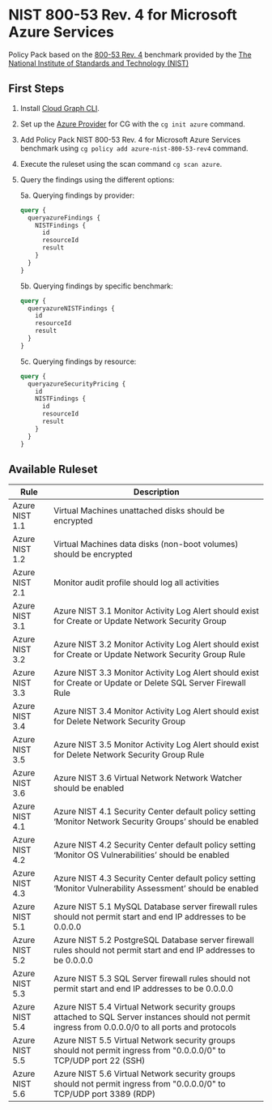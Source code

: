 # NIST 800-53 Rev. 4 for Microsoft Azure Services

Policy Pack based on the [800-53 Rev. 4](https://csrc.nist.gov/publications/detail/sp/800-53/rev-4/archive/2015-01-22) benchmark provided by the [The National Institute of Standards and Technology (NIST)](https://www.nist.gov)

## First Steps

1. Install [Cloud Graph CLI](https://docs.cloudgraph.dev/quick-start).
2. Set up the [Azure Provider](https://www.npmjs.com/package/@cloudgraph/cg-provider-azure) for CG with the `cg init azure` command.
3. Add Policy Pack NIST 800-53 Rev. 4 for Microsoft Azure Services benchmark using `cg policy add azure-nist-800-53-rev4` command.
4. Execute the ruleset using the scan command `cg scan azure`.
5. Query the findings using the different options:

   5a. Querying findings by provider:

   ```graphql
   query {
     queryazureFindings {
       NISTFindings {
         id
         resourceId
         result
       }
     }
   }
   ```

   5b. Querying findings by specific benchmark:

   ```graphql
   query {
     queryazureNISTFindings {
       id
       resourceId
       result
     }
   }
   ```

   5c. Querying findings by resource:

   ```graphql
   query {
     queryazureSecurityPricing {
       id
       NISTFindings {
         id
         resourceId
         result
       }
     }
   }
   ```

## Available Ruleset

| Rule            | Description                                                                                            |
| --------------- | ------------------------------------------------------------------------------------------------------ |
| Azure NIST 1.1  | Virtual Machines unattached disks should be encrypted                                                  |
| Azure NIST 1.2  | Virtual Machines data disks (non-boot volumes) should be encrypted                                     |
| Azure NIST 2.1  | Monitor audit profile should log all activities                                                        |
| Azure NIST 3.1  | Azure NIST 3.1 Monitor Activity Log Alert should exist for Create or Update Network Security Group                                                        |
| Azure NIST 3.2  | Azure NIST 3.2 Monitor Activity Log Alert should exist for Create or Update Network Security Group Rule                                                         |
| Azure NIST 3.3  | Azure NIST 3.3 Monitor Activity Log Alert should exist for Create or Update or Delete SQL Server Firewall Rule                                                        |
| Azure NIST 3.4  | Azure NIST 3.4 Monitor Activity Log Alert should exist for Delete Network Security Group                                                        |
| Azure NIST 3.5  | Azure NIST 3.5 Monitor Activity Log Alert should exist for Delete Network Security Group Rule                                                        |
| Azure NIST 3.6  | Azure NIST 3.6 Virtual Network Network Watcher should be enabled                                                        |
| Azure NIST 4.1  | Azure NIST 4.1 Security Center default policy setting ‘Monitor Network Security Groups’ should be enabled                                                        |
| Azure NIST 4.2  | Azure NIST 4.2 Security Center default policy setting ‘Monitor OS Vulnerabilities’ should be enabled                                                        |
| Azure NIST 4.3  | Azure NIST 4.3 Security Center default policy setting ‘Monitor Vulnerability Assessment’ should be enabled                                                         |
| Azure NIST 5.1  | Azure NIST 5.1 MySQL Database server firewall rules should not permit start and end IP addresses to be 0.0.0.0                                                        |
| Azure NIST 5.2  | Azure NIST 5.2 PostgreSQL Database server firewall rules should not permit start and end IP addresses to be 0.0.0.0                                                        |
| Azure NIST 5.3  | Azure NIST 5.3 SQL Server firewall rules should not permit start and end IP addresses to be 0.0.0.0                                                        |
| Azure NIST 5.4  | Azure NIST 5.4 Virtual Network security groups attached to SQL Server instances should not permit ingress from 0.0.0.0/0 to all ports and protocols                                                        |
| Azure NIST 5.5  | Azure NIST 5.5 Virtual Network security groups should not permit ingress from "0.0.0.0/0" to TCP/UDP port 22 (SSH)                                                        |
| Azure NIST 5.6  | Azure NIST 5.6 Virtual Network security groups should not permit ingress from "0.0.0.0/0" to TCP/UDP port 3389 (RDP)                                                        |